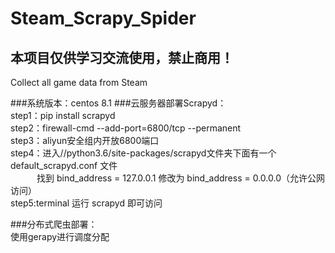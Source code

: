 # Steam_Scrapy_Spider
## 本项目仅供学习交流使用，禁止商用！
Collect all game data from Steam

###系统版本：centos 8.1
###云服务器部署Scrapyd：  
step1：pip install scrapyd  
step2：firewall-cmd --add-port=6800/tcp --permanent  
step3：aliyun安全组内开放6800端口  
step4：进入//python3.6/site-packages/scrapyd文件夹下面有一个default_scrapyd.conf 文件  
&emsp;&emsp;&emsp;找到 bind_address = 127.0.0.1 修改为 bind_address = 0.0.0.0（允许公网访问）   
step5:terminal 运行 scrapyd 即可访问  

###分布式爬虫部署：  
使用gerapy进行调度分配
